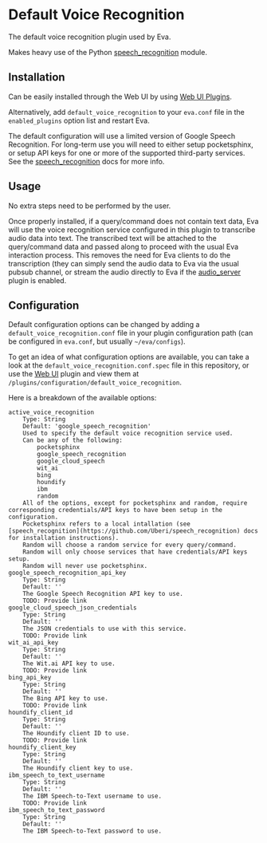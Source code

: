 Default Voice Recognition
=========================

The default voice recognition plugin used by Eva.

Makes heavy use of the Python [speech_recognition](https://github.com/Uberi/speech_recognition) module.

## Installation

Can be easily installed through the Web UI by using [Web UI Plugins](https://github.com/edouardpoitras/eva-web-ui-plugins).

Alternatively, add `default_voice_recognition` to your `eva.conf` file in the `enabled_plugins` option list and restart Eva.

The default configuration will use a limited version of Google Speech Recognition.
For long-term use you will need to either setup pocketsphinx, or setup API keys for one or more of the supported third-party services.
See the [speech_recognition](https://github.com/Uberi/speech_recognition) docs for more info.

## Usage

No extra steps need to be performed by the user.

Once properly installed, if a query/command does not contain text data, Eva will use the voice recognition service configured in this plugin to transcribe audio data into text.
The transcribed text will be attached to the query/command data and passed along to proceed with the usual Eva interaction process.
This removes the need for Eva clients to do the transcription (they can simply send the audio data to Eva via the usual pubsub channel, or stream the audio directly to Eva if the [audio_server](https://github.com/edouardpoitras/eva-audio-server) plugin is enabled.

## Configuration

Default configuration options can be changed by adding a `default_voice_recognition.conf` file in your plugin configuration path (can be configured in `eva.conf`, but usually `~/eva/configs`).

To get an idea of what configuration options are available, you can take a look at the `default_voice_recognition.conf.spec` file in this repository, or use the [Web UI](https://github.com/edouardpoitras/eva-web-ui) plugin and view them at `/plugins/configuration/default_voice_recognition`.

Here is a breakdown of the available options:

    active_voice_recognition
        Type: String
        Default: 'google_speech_recognition'
        Used to specify the default voice recognition service used.
        Can be any of the following:
            pocketsphinx
            google_speech_recognition
            google_cloud_speech
            wit_ai
            bing
            houndify
            ibm
            random
        All of the options, except for pocketsphinx and random, require corresponding credentials/API keys to have been setup in the configuration.
        Pocketsphinx refers to a local intallation (see [speech_recognition](https://github.com/Uberi/speech_recognition) docs for installation instructions).
        Random will choose a random service for every query/command.
        Random will only choose services that have credentials/API keys setup.
        Random will never use pocketsphinx.
    google_speech_recognition_api_key
        Type: String
        Default: ''
        The Google Speech Recognition API key to use.
        TODO: Provide link
    google_cloud_speech_json_credentials
        Type: String
        Default: ''
        The JSON credentials to use with this service.
        TODO: Provide link
    wit_ai_api_key
        Type: String
        Default: ''
        The Wit.ai API key to use.
        TODO: Provide link
    bing_api_key
        Type: String
        Default: ''
        The Bing API key to use.
        TODO: Provide link
    houndify_client_id
        Type: String
        Default: ''
        The Houndify client ID to use.
        TODO: Provide link
    houndify_client_key
        Type: String
        Default: ''
        The Houndify client key to use.
    ibm_speech_to_text_username
        Type: String
        Default: ''
        The IBM Speech-to-Text username to use.
        TODO: Provide link
    ibm_speech_to_text_password
        Type: String
        Default: ''
        The IBM Speech-to-Text password to use.
